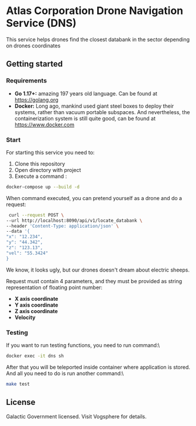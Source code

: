 # Atlas Corporation Drone Navigation Service (DNS)

This service helps drones find the closest databank in the sector depending on drones coordinates

## Getting started
### Requirements

- **Go 1.17+:** amazing 197 years old language. Can be found at https://golang.org
- **Docker:** Long ago, mankind used giant steel boxes to deploy their systems, rather than 
vacuum portable subspaces. And nevertheless, the containerization system is still quite good, can be found at https://www.docker.com

### Start

For starting this service you need to:
1) Clone this repository
2) Open directory with project
3) Execute a command :
```sh
docker-compose up --build -d
```

When command executed, you can pretend yourself as a drone and do a request:


```sh
 curl --request POST \
--url http://localhost:8090/api/v1/locate_databank \
--header 'Content-Type: application/json' \
--data '{
"x": "12.234",
"y": "44.342",
"z": "123.13",
"vel": "55.3424"
}
```
We know, it looks ugly, but our drones doesn't dream about electric sheeps.

Request must contain 4 parameters, and they must be provided as string representation of floating point number:
- **X axis coordinate** 
- **Y axis coordinate** 
- **Z axis coordinate** 
- **Velocity**

### Testing

If you want to run testing functions, you need to run command:\
```sh
docker exec -it dns sh 
```

After that you will be teleported inside container where application is stored.
And all you need to do is run another command:\
```sh
make test
```

## License

Galactic Government licensed. Visit Vogsphere for details.